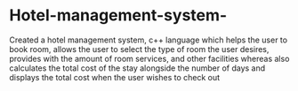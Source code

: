# Hotel-management-system-
Created a hotel management system, c++ language which helps the user to book room, allows the user to select the type of room the user desires, provides with the amount of room services, and other facilities whereas also calculates the total cost of the stay alongside the number of days and displays the total cost when the user wishes to check out 
